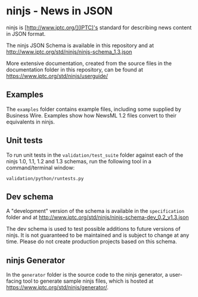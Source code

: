 ninjs - News in JSON
====================

ninjs is [http://www.iptc.org/](IPTC)'s standard for describing news
content in JSON format.

The ninjs JSON Schema is available in this repository and at
http://www.iptc.org/std/ninjs/ninjs-schema_1.3.json

More extensive documentation, created from the source files in the
documentation folder in this repository, can be found at
https://www.iptc.org/std/ninjs/userguide/

Examples
--------

The `examples` folder contains example files, including some supplied
by Business Wire. Examples show how NewsML 1.2 files convert to their
equivalents in ninjs.

Unit tests
----------

To run unit tests in the `validation/test_suite` folder against each
of the ninjs 1.0, 1.1, 1.2 and 1.3 schemas, run the following tool in a
command/terminal window:

    validation/python/runtests.py 

Dev schema
----------

A "development" version of the schema is available in the `specification`
folder and at 
http://www.iptc.org/std/ninjs/ninjs-schema-dev_0.2_v1.3.json

The dev schema is used to test possible additions to future versions of ninjs.
It is not guaranteed to be maintained and is subject to change at any time.
Please do not create production projects based on this schema.

ninjs Generator
---------------

In the `generator` folder is the source code to the ninjs generator, a
user-facing tool to generate sample ninjs files,  which is hosted at
https://www.iptc.org/std/ninjs/generator/. 
